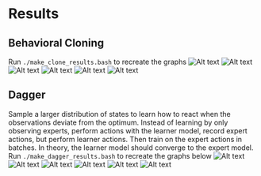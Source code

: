 # Results
## Behavioral Cloning
Run `./make_clone_results.bash` to recreate the graphs
![Alt text](results/cloning_graphs/Ant-v1.png)
![Alt text](results/cloning_graphs/HalfCheetah-v1.png)
![Alt text](results/cloning_graphs/Hopper-v1.png)
![Alt text](results/cloning_graphs/Humanoid-v1.png)
![Alt text](results/cloning_graphs/Reacher-v1.png)
![Alt text](results/cloning_graphs/Walker2d-v1.png)

## Dagger
Sample a larger distribution of states to learn how to react when the observations deviate from the optimum. Instead of learning by only observing experts, perform actions with the learner model, record expert actions, but perform learner actions. Then train on the expert actions in batches. In theory, the learner model should converge to the expert model.
Run `./make_dagger_results.bash` to recreate the graphs below
![Alt text](results/dagger_graphs/Ant-v1.png)
![Alt text](results/dagger_graphs/HalfCheetah-v1.png)
![Alt text](results/dagger_graphs/Hopper-v1.png)
![Alt text](results/dagger_graphs/Humanoid-v1.png)
![Alt text](results/dagger_graphs/Reacher-v1.png)
![Alt text](results/dagger_graphs/Walker2d-v1.png)
